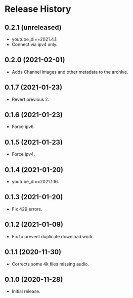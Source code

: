 Release History
===============

0.2.1 (unreleased)
------------------

- youtube_dl==2021.4.1.
- Connect via ipv4 only.


0.2.0 (2021-02-01)
------------------

- Adds Channel images and other metadata to the archive.


0.1.7 (2021-01-23)
------------------

- Revert previous 2.


0.1.6 (2021-01-23)
------------------

- Force ipv6.


0.1.5 (2021-01-23)
------------------

- Force ipv4.


0.1.4 (2021-01-20)
------------------

- youtube_dl==2021.1.16.


0.1.3 (2021-01-20)
------------------

- Fix 429 errors.


0.1.2 (2021-01-09)
------------------

- Fix to prevent duplicate download work.


0.1.1 (2020-11-30)
------------------

- Corrects some 4k files missing audio.


0.1.0 (2020-11-28)
------------------

- Initial release.
